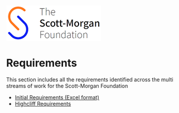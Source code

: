 ![smf-logo](../images/smf-logo.png)
# Requirements

This section includes all the requirements identified across the multi streams of work for the Scott-Morgan Foundation

- [Initial Requirements (Excel format)](psm2-requirements-v2.xlsx)
- [Highcliff Requirements](highcliff-requirements.md)
